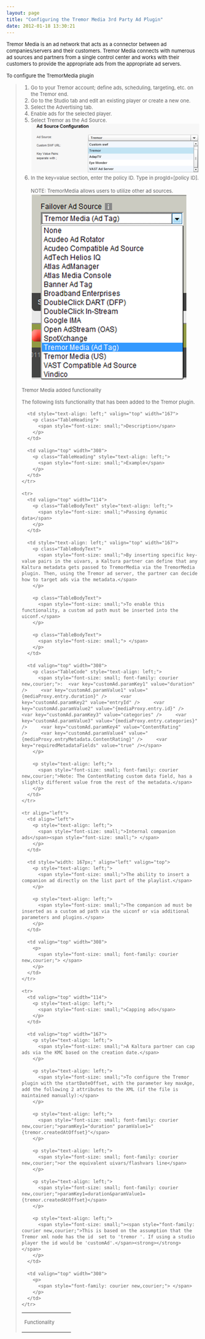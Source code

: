 ```yaml
---
layout: page
title: "Configuring the Tremor Media 3rd Party Ad Plugin"
date: 2012-01-18 13:30:21
---
```


<span style="font-size: small;">Tremor Media is an ad network that acts as a connector between ad companies/servers and their customers. Tremor Media connects with numerous ad sources and partners from a single control center and works with their customers to provide the appropriate ads from the appropriate ad servers.</span>

<p class="mce-procedure">
  <span style="font-size: small;"><span style="font-size: small;">To</span> configure the TremorMedia plugin</span>
</p>

> 1.  <span style="font-size: small;"><strong></strong>Go to your Tremor account; define ads, scheduling, targeting, etc. on the Tremor end.</span>
> 2.  <span style="font-size: small;"><strong></strong>Go to the Studio tab and edit an existing player or create a new one.</span>
> 3.  <span style="font-size: small;"><strong></strong>Select the Advertising tab.</span>
> 4.  <span style="font-size: small;"><strong></strong>Enable ads for the selected player.</span>
> 5.  <span style="font-size: small;"><strong></strong>Select Tremor as the Ad Source.</span><img src="../../assets/254.img">
> 6.  <span style="font-size: small;">In the key=value section, enter the policy ID. Type in progId=[policy ID].<br /><br /><span class="mce-note-graphic">NOTE: TremorMedia allows users to utilize other ad sources.</span></span><img src="../../assets/256.img">
> 
> <span class="mce-heading-1" style="font-size: small;">Tremor Media added functionality</span>
> 
> <span style="font-size: small;">The following lists functionality that has been added to the Tremor plugin.</span>
> 
> <table border="0" cellspacing="0" cellpadding="0">
>   <tbody>
>     <tr>
>       <td valign="top" width="114">
>         <p class="TableHeading" style="text-align: left;">
>           <span style="font-size: small;">Functionality</span>
>         </p>
>       </td>
>       
>       <td style="text-align: left;" valign="top" width="167">
>         <p class="TableHeading">
>           <span style="font-size: small;">Description</span>
>         </p>
>       </td>
>       
>       <td valign="top" width="308">
>         <p class="TableHeading" style="text-align: left;">
>           <span style="font-size: small;">Example</span>
>         </p>
>       </td>
>     </tr>
>     
>     <tr>
>       <td valign="top" width="114">
>         <p class="TableBodyText" style="text-align: left;">
>           <span style="font-size: small;">Passing dynamic data</span>
>         </p>
>       </td>
>       
>       <td style="text-align: left;" valign="top" width="167">
>         <p class="TableBodyText">
>           <span style="font-size: small;">By inserting specific key-value pairs in the uivars, a Kaltura partner can define that any Kaltura metadata gets passed to TremorMedia via the TremorMedia plugin. Then, using the Tremor ad server, the partner can decide how to target ads via the metadata.</span>
>         </p>
>         
>         <p class="TableBodyText">
>           <span style="font-size: small;">To enable this functionality, a custom ad path must be inserted into the uiconf.</span>
>         </p>
>         
>         <p class="TableBodyText">
>           <span style="font-size: small;"> </span>
>         </p>
>       </td>
>       
>       <td valign="top" width="308">
>         <p class="TableCode" style="text-align: left;">
>           <span style="font-size: small; font-family: courier new,courier;">:  <var key="customAd.paramKey1" value="duration" />     <var key="customAd.paramValue1" value="{mediaProxy.entry.duration}" />     <var key="customAd.paramKey2" value="entryId" />     <var key="customAd.paramValue2" value="{mediaProxy.entry.id}" />     <var key="customAd.paramKey3" value="categories" />     <var key="customAd.paramValue3" value="{mediaProxy.entry.categories}" />     <var key="customAd.paramKey4" value="ContentRating" />     <var key="customAd.paramValue4" value="{mediaProxy.entryMetadata.ContentRating}" />     <var key="requiredMetadataFields" value="true" /></span>
>         </p>
>         
>         <p style="text-align: left;">
>           <span style="font-size: small; font-family: courier new,courier;">Note: The ContentRating custom data field, has a slightly different value from the rest of the metadata.</span>
>         </p>
>       </td>
>     </tr>
>     
>     <tr align="left">
>       <td align="left">
>         <p style="text-align: left;">
>           <span style="font-size: small;">Internal companion ads</span><span style="font-size: small;"> </span>
>         </p>
>       </td>
>       
>       <td style="width: 167px;" align="left" valign="top">
>         <p style="text-align: left;">
>           <span style="font-size: small;">The ability to insert a companion ad directly on the list part of the playlist.</span>
>         </p>
>         
>         <p style="text-align: left;">
>           <span style="font-size: small;">The companion ad must be inserted as a custom ad path via the uiconf or via additional parameters and plugins.</span>
>         </p>
>       </td>
>       
>       <td valign="top" width="308">
>         <p>
>           <span style="font-size: small; font-family: courier new,courier;"> </span>
>         </p>
>       </td>
>     </tr>
>     
>     <tr>
>       <td valign="top" width="114">
>         <p style="text-align: left;">
>           <span style="font-size: small;">Capping ads</span>
>         </p>
>       </td>
>       
>       <td valign="top" width="167">
>         <p style="text-align: left;">
>           <span style="font-size: small;">A Kaltura partner can cap ads via the KMC based on the creation date.</span>
>         </p>
>         
>         <p style="text-align: left;">
>           <span style="font-size: small;">To configure the Tremor plugin with the startDateOffset, with the parameter key maxAge, add the following 2 attributes to the XML (if the file is maintained manually):</span>
>         </p>
>         
>         <p style="text-align: left;">
>           <span style="font-size: small; font-family: courier new,courier;">paramKey1="duration" paramValue1="{tremor.createdAtOffset}"</span>
>         </p>
>         
>         <p style="text-align: left;">
>           <span style="font-size: small; font-family: courier new,courier;">or the equivalent uivars/flashvars line</span>
>         </p>
>         
>         <p style="text-align: left;">
>           <span style="font-size: small; font-family: courier new,courier;">paramKey1=duration&paramValue1={tremor.createdAtOffset}</span>
>         </p>
>         
>         <p style="text-align: left;">
>           <span style="font-size: small;"><span style="font-family: courier new,courier;">This is based on the assumption that the Tremor xml node has the id  set to 'tremor '. If using a studio player the id would be 'customAd'.</span><strong></strong></span>
>         </p>
>       </td>
>       
>       <td valign="top" width="308">
>         <p>
>           <span style="font-family: courier new,courier;"> </span>
>         </p>
>       </td>
>     </tr>
>   </tbody>
> </table>